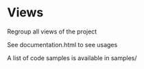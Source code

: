 Views
=============

Regroup all views of the project

See documentation.html to see usages

A list of code samples is available in samples/